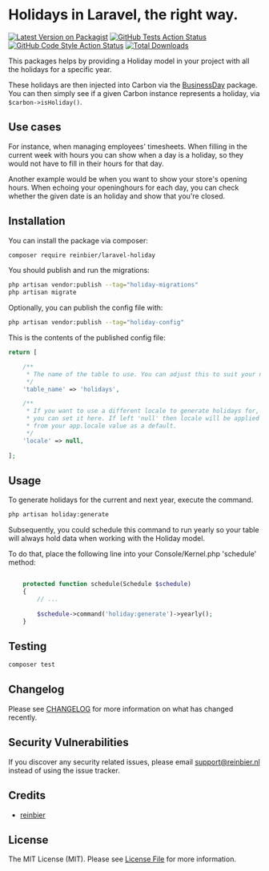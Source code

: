 # Holidays in Laravel, the right way.

[![Latest Version on Packagist](https://img.shields.io/packagist/v/reinbier/laravel-holiday.svg?style=flat-square)](https://packagist.org/packages/reinbier/laravel-holiday)
[![GitHub Tests Action Status](https://img.shields.io/github/actions/workflow/status/reinbier/laravel-holiday/run-tests.yml?branch=main&label=tests&style=flat-square)](https://github.com/reinbier/laravel-holiday/actions?query=workflow%3Arun-tests+branch%3Amain)
[![GitHub Code Style Action Status](https://img.shields.io/github/actions/workflow/status/reinbier/laravel-holiday/fix-php-code-style-issues.yml?branch=main&label=code%20style&style=flat-square)](https://github.com/reinbier/laravel-holiday/actions?query=workflow%3A"Fix+PHP+code+style+issues"+branch%3Amain)
[![Total Downloads](https://img.shields.io/packagist/dt/reinbier/laravel-holiday.svg?style=flat-square)](https://packagist.org/packages/reinbier/laravel-holiday)

This packages helps by providing a Holiday model in your project with all 
the holidays for a specific year.

These holidays are then injected into Carbon via the 
[BusinessDay](https://github.com/kylekatarnls/business-day) 
package. You can then simply see if a given Carbon instance 
represents a holiday, via `$carbon->isHoliday()`.

## Use cases

For instance, when managing employees' timesheets. When filling in
the current week with hours you can show when a day is a holiday, 
so they would not have to fill in their hours for that day.

Another example would be when you want to show your store's opening hours.
When echoing your openinghours for each day, you can check whether the
given date is an holiday and show that you're closed.

## Installation

You can install the package via composer:

```bash
composer require reinbier/laravel-holiday
```

You should publish and run the migrations:

```bash
php artisan vendor:publish --tag="holiday-migrations"
php artisan migrate
```

Optionally, you can publish the config file with:

```bash
php artisan vendor:publish --tag="holiday-config"
```

This is the contents of the published config file:

```php
return [

    /**
     * The name of the table to use. You can adjust this to suit your needs.
     */
    'table_name' => 'holidays',

    /**
     * If you want to use a different locale to generate holidays for,
     * you can set it here. If left 'null' then locale will be applied
     * from your app.locale value as a default.
     */
    'locale' => null,
    
];
```

## Usage

To generate holidays for the current and next year, execute the command.

```bash
php artisan holiday:generate
```

Subsequently, you could schedule this command to run yearly so your table will always hold data when working with the Holiday model.

To do that, place the following line into your Console/Kernel.php 'schedule' method:

```php

    protected function schedule(Schedule $schedule)
    {
        // ...
        
        $schedule->command('holiday:generate')->yearly();
    }
```

## Testing

```bash
composer test
```

## Changelog

Please see [CHANGELOG](CHANGELOG.md) for more information on what has changed recently.

## Security Vulnerabilities

If you discover any security related issues, please email support@reinbier.nl instead of using the issue tracker.

## Credits

- [reinbier](https://github.com/Reinbier)

## License

The MIT License (MIT). Please see [License File](LICENSE.md) for more information.
